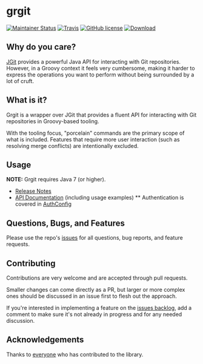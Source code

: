 # grgit

[![Maintainer Status](http://stillmaintained.com/ajoberstar/grgit.svg)](http://stillmaintained.com/ajoberstar/grgit)
[![Travis](https://img.shields.io/travis/ajoberstar/grgit.svg?style=flat-square)](https://travis-ci.org/ajoberstar/grgit)
[![GitHub license](https://img.shields.io/github/license/ajoberstar/grgit.svg?style=flat-square)](https://github.com/ajoberstar/grgit/blob/master/LICENSE)
[![Download](https://api.bintray.com/packages/ajoberstar/libraries/org.ajoberstar%3Agrgit/images/download.svg)](https://bintray.com/ajoberstar/libraries/org.ajoberstar%3Agrgit/_latestVersion)

## Why do you care?

[JGit](https://eclipse.org/jgit/) provides a powerful Java API for interacting with Git repositories. However,
in a Groovy context it feels very cumbersome, making it harder to express the operations you want to perform
without being surrounded by a lot of cruft.

## What is it?

Grgit is a wrapper over JGit that provides a fluent API for interacting with Git repositories in Groovy-based
tooling.

With the tooling focus, "porcelain" commands are the primary scope of what is included. Features that require
more user interaction (such as resolving merge conflicts) are intentionally excluded.

## Usage

**NOTE:** Grgit requires Java 7 (or higher).

* [Release Notes](https://github.com/ajoberstar/grgit/releases)
* [API Documentation](http://ajoberstar.org/grgit/docs/groovydoc/index.html?org/ajoberstar/grgit/Grgit.html) (including usage examples)
** Authentication is covered in [AuthConfig](http://ajoberstar.org/grgit/docs/groovydoc/index.html?org/ajoberstar/grgit/auth/AuthConfig.html)

## Questions, Bugs, and Features

Please use the repo's [issues](https://github.com/ajoberstar/grgit/issues)
for all questions, bug reports, and feature requests.

## Contributing

Contributions are very welcome and are accepted through pull requests.

Smaller changes can come directly as a PR, but larger or more complex
ones should be discussed in an issue first to flesh out the approach.

If you're interested in implementing a feature on the
[issues backlog](https://github.com/ajoberstar/grgit/issues), add a comment
to make sure it's not already in progress and for any needed discussion.

## Acknowledgements

Thanks to [everyone](https://github.com/ajoberstar/grgit/graphs/contributors)
who has contributed to the library.
